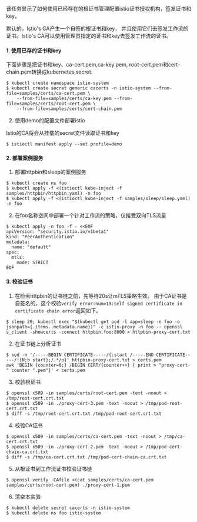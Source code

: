 该任务显示了如何使用已经存在的根证书管理配置istio证书授权机构，签发证书和key。

默认的，Istio's CA产生一个自签的根证书和key， 并且使用它们去签发工作流的证书。Istio's CA可以使用管理员指定的证书和key去签发工作流的证书。 

#### 1. 使用已存的证书和key

下面步骤是把证书和key、ca-cert.pem,ca-key.pem, root-cert.pem和cert-chain.pem转换成kubernetes secret.

```shell
$ kubectl create namespace istio-system
$ kubectl create secret generic cacerts -n istio-system --from-file=samples/certs/ca-cert.pem \
    --from-file=samples/certs/ca-key.pem --from-file=samples/certs/root-cert.pem \
    --from-file=samples/certs/cert-chain.pem
```

2. 使用demo的配置文件部署istio

Istio的CA将会从挂载的secret文件读取证书和key

```shell
$ istioctl manifest apply --set profile=demo
```

#### 2. 部署案例服务

1. 部署httpbin和sleep的案例服务

```shell
$ kubectl create ns foo
$ kubectl apply -f <(istioctl kube-inject -f samples/httpbin/httpbin.yaml) -n foo
$ kubectl apply -f <(istioctl kube-inject -f samples/sleep/sleep.yaml) -n foo
```

2. 在foo名称空间中部署一个针对工作流的策略，仅接受双向TLS流量

```shell
$ kubectl apply -n foo -f - <<EOF
apiVersion: "security.istio.io/v1beta1"
kind: "PeerAuthentication"
metadata:
  name: "default"
spec:
  mtls:
    mode: STRICT
EOF
```

#### 3. 校验证书

1. 在检索httpbin的证书链之前，先等待20s让mTLS策略生效。 由于CA证书是自签名的，这个校验`verify error:num=19:self signed certificate in certificate chain error`返回如下。

```shell
$ sleep 20; kubectl exec "$(kubectl get pod -l app=sleep -n foo -o jsonpath={.items..metadata.name})" -c istio-proxy -n foo -- openssl s_client -showcerts -connect httpbin.foo:8000 > httpbin-proxy-cert.txt
```

2. 在证书链上分析证书

```shell
$ sed -n '/-----BEGIN CERTIFICATE-----/{:start /-----END CERTIFICATE-----/!{N;b start};/.*/p}' httpbin-proxy-cert.txt > certs.pem
awk 'BEGIN {counter=0;} /BEGIN CERT/{counter++} { print > "proxy-cert-" counter ".pem"}' < certs.pem

```

3. 校验根证书

```shell
$ openssl x509 -in samples/certs/root-cert.pem -text -noout > /tmp/root-cert.crt.txt
$ openssl x509 -in ./proxy-cert-3.pem -text -noout > /tmp/pod-root-cert.crt.txt
$ diff -s /tmp/root-cert.crt.txt /tmp/pod-root-cert.crt.txt
```

4. 校验CA证书

```shell
$ openssl x509 -in samples/certs/ca-cert.pem -text -noout > /tmp/ca-cert.crt.txt
$ openssl x509 -in ./proxy-cert-2.pem -text -noout > /tmp/pod-cert-chain-ca.crt.txt
$ diff -s /tmp/ca-cert.crt.txt /tmp/pod-cert-chain-ca.crt.txt
```

5. 从根证书到工作流证书校验证书链

```shell
$ openssl verify -CAfile <(cat samples/certs/ca-cert.pem samples/certs/root-cert.pem) ./proxy-cert-1.pem
```

6. 清空本实验

```shell
$ kubectl delete secret cacerts -n istio-system
$ kubectl delete ns foo istio-system
```